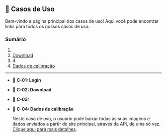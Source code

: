 ## 📂 Casos de Uso

Bem-vindo a página principal dos casos de uso! Aqui você pode encontrar links para todos os nossos casos de uso.

### Sumário

1. 
2. [Download](Casos%20de%20uso/case2.md)
3. d
4. [Dados de calibração](Casos%20de%20uso/caso4.md)

________

- 📌 **C-01: Login**

- 📌 **C-02: Download**

- 📌 **C-03:**

- 📌 **C-04: Dados de calibração**

    Neste caso de uso, o usuário pode baixar todas as suas imagens e dados enviados a partir do site principal, através da API, de uma só vez. [Clique aqui para mais detalhes](Casos%20de%20uso/case2.md).
